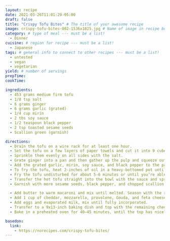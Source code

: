 ```yaml
---
layout: recipe
date: 2021-03-26T11:01:29-05:00
draft: false
title: "Crispy Tofu Bites" # The title of your awesome recipe
image: crispy-tofu-bites-002-1536x1025.jpg # Name of image in recipe bundle
category: # type of meal --- must be a list!
  - Dinner
cuisine: # region for recipe --- must be a list!
  - Japanese
tags: # general info to connect to other recipes --- must be a list!
  - untested
  - vegan
  - vegetarian
yield: # number of servings
prepTime:
cookTime:

ingredients:
  - 453 grams medium firm tofu
  - 1/8 tsp salt
  - 6 grams ginger
  - 6 grams garlic (grated)
  - 1/4 cup mirin
  - 2 tbs soy sauce
  - 1/2 teaspoon black pepper
  - 2 tsp toasted sesame seeds
  - Scallion green (garnish)

directions:
  - Drain the tofu on a wire rack for at least one hour.
  - Set the tofu on a few layers of paper towels and cut it into 9 cubes.
  - Sprinkle them evenly on all sides with the salt.
  - Grate ginger into a pan and then gather up the pulp and squeeze out as much juice as you can in to the pan. Discard the pulp .
  - Add the grated garlic, mirin, soy sauce, and black pepper to the pan. Bring the mixture to a boil and continue boiling until the sauce just starts to thicken and it no longer smells like alcohol (about a minute after it comes to a full boil). Transfer the sauce to a bowl and set aside.
  - To fry the tofu, heat 2-inches of oil in a heavy-bottomed pot until it reaches 360 degrees F (180 C). Pat the tofu dry on all sides with fresh paper towels and carefully lower the tofu into the hot oil using tongs.
  - Fry the tofu undisturbed for about 5-6 minutes or until you’re able to pull the tofu away from the bottom of the pot without breaking it. Flip the tofu over and let it continue frying for another 5-6 minutes or until it’s golden brown on all sides.
  - Transfer the hot tofu straight into the bowl with the sauce and sprinkle on the sesame seeds. Toss to coat the tofu with glaze and then transfer the tofu to a serving plate.
  - Garnish with more sesame seeds, black pepper, and chopped scallion greens.

  - Add butter to warm macaroni and mix until melted. Season with the remaining salt and pepper.
  - Add 1 cup of cheddar, mozzarella, provolone, Gouda, and feta cheese. Mix well.
  - Add eggs and evaporated milk, mix until fully incorporated.
  - Transfer to a 9x13-inch baking dish and top with the remaining cheddar cheese.
  - Bake in a preheated oven for 40–45 minutes, until the top has nicely browned.

basedon:
  link:
    - https://norecipes.com/crispy-tofu-bites/
---
```

